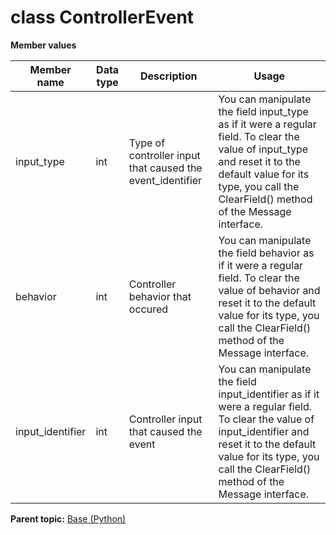 # class ControllerEvent

 **Member values** 

|Member name|Data type|Description|Usage|
|-----------|---------|-----------|-----|
|input\_type|int|Type of controller input that caused the event\_identifier|You can manipulate the field input\_type as if it were a regular field. To clear the value of input\_type and reset it to the default value for its type, you call the ClearField\(\) method of the Message interface.|
|behavior|int|Controller behavior that occured|You can manipulate the field behavior as if it were a regular field. To clear the value of behavior and reset it to the default value for its type, you call the ClearField\(\) method of the Message interface.|
|input\_identifier|int|Controller input that caused the event|You can manipulate the field input\_identifier as if it were a regular field. To clear the value of input\_identifier and reset it to the default value for its type, you call the ClearField\(\) method of the Message interface.|

**Parent topic:** [Base \(Python\)](../../summary_pages/Base.md)

